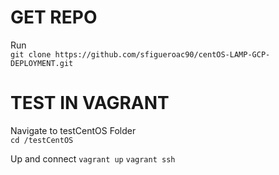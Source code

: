 # GET REPO
Run <br>
`git clone https://github.com/sfigueroac90/centOS-LAMP-GCP-DEPLOYMENT.git`

# TEST IN VAGRANT
Navigate to testCentOS Folder <br>
`cd /testCentOS`

Up and connect
`vagrant up`
`vagrant ssh`






